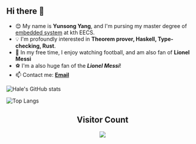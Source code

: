 ## Hi there 👋

- 😊 My name is **Yunsong Yang**, and I'm pursing my master degree of [embedded system](https://www.kth.se/en/studies/master/embedded-systems) at kth EECS.
- 💡 I'm profoundly interested in **Theorem prover, Haskell, Type-checking, Rust**.
- 🔭 In my free time, I enjoy watching football, and am also fan of **Lionel Messi**
- ⚽ I'm a also huge fan of the ***Lionel Messi***!
- 📫 Contact me: [**Email**](mailto:shinehale730@gmail.com)

![Hale's GitHub stats](https://github-readme-stats.vercel.app/api?username=HaleOIC&show_icons=true&theme=aura)

![Top Langs](https://github-readme-stats.vercel.app/api/top-langs/?username=HaleOIC&layout=compact&theme=aura)

## <center> Visitor Count
<p align="center"> 
  <img src="https://profile-counter.glitch.me/HaleOIC/count.svg" />
</p>
